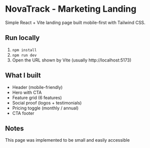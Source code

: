 # NovaTrack - Marketing Landing

Simple React + Vite landing page built mobile-first with Tailwind CSS.

## Run locally
1. `npm install`
2. `npm run dev`
3. Open the URL shown by Vite (usually http://localhost:5173)

## What I built
- Header (mobile-friendly)
- Hero with CTA
- Feature grid (6 features)
- Social proof (logos + testimonials)
- Pricing toggle (monthly / annual)
- CTA footer

## Notes
This page was implemented to be small and easily accessible
